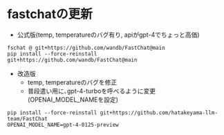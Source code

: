 

# fastchatの更新

- 公式版(temp, temperatureのバグ有り, apiがgpt-4でちょっと高価)
~~~
fschat @ git+https://github.com/wandb/FastChat@main
pip install --force-reinstall git+https://github.com/wandb/FastChat@main
~~~

- 改造版
  - temp, temperatureのバグを修正
  - 普段遣い用に､gpt-4-turboを呼べるように変更(OPENAI_MODEL_NAMEを設定)
~~~
pip install --force-reinstall git+https://github.com/hatakeyama-llm-team/FastChat
OPENAI_MODEL_NAME=gpt-4-0125-preview
~~~